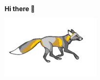 ## Hi there 👋
<img src="https://github.com/Ivan3324176/Ivan3324176/blob/main/1.gif" alt="The Unlimited" width="300">
